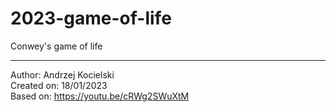 # 2023-game-of-life
Conwey's game of life
___

Author: Andrzej Kocielski  
Created on: 18/01/2023  
Based on: https://youtu.be/cRWg2SWuXtM


